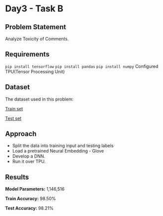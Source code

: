 # Day3 - Task B

## Problem Statement

Analyze Toxicity of Comments.

## Requirements

`pip install tensorflow`
`pip install pandas`
`pip install numpy`
Configured TPU(Tensor Processing Unit)

## Dataset

The dataset used in this problem:

[Train set](https://www.dropbox.com/s/ggl9krhh6dcwhhz/train.csv)

[Test set](https://www.dropbox.com/s/tst2y6mzwzbhxo3/test.csv)

## Approach

* Split the data into training input and testing labels
* Load a pretrained Neural Embedding - Glove
* Develop a DNN.
* Run it over TPU.

## Results

**Model Parameters:** 1,146,516

**Train Accuracy:** 98.50%

**Test Accuracy:** 98.21%

